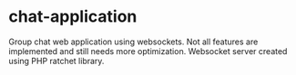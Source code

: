 # chat-application
Group chat web application using websockets. Not all features are implemented and still needs more optimization. Websocket server created using PHP ratchet library.
